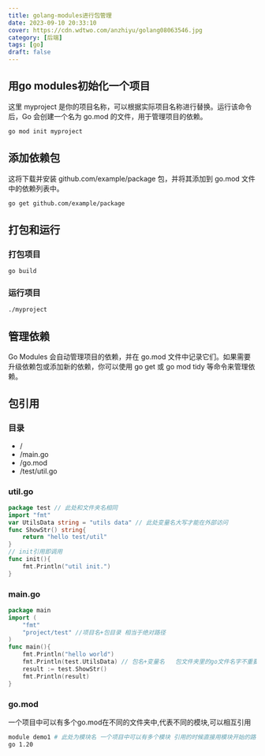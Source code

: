 ```yaml
---
title: golang-modules进行包管理
date: 2023-09-10 20:33:10
cover: https://cdn.wdtwo.com/anzhiyu/golang08063546.jpg
category: [后端]
tags: [go]
draft: false
---
```


## 用go modules初始化一个项目
这里 myproject 是你的项目名称，可以根据实际项目名称进行替换。运行该命令后，Go 会创建一个名为 go.mod 的文件，用于管理项目的依赖。
```bash
go mod init myproject
```

## 添加依赖包
这将下载并安装 github.com/example/package 包，并将其添加到 go.mod 文件中的依赖列表中。
```bash
go get github.com/example/package
```

## 打包和运行

### 打包项目
```bash
go build
```
### 运行项目
```bash
./myproject
```

## 管理依赖

Go Modules 会自动管理项目的依赖，并在 go.mod 文件中记录它们。如果需要升级依赖包或添加新的依赖，你可以使用 go get 或 go mod tidy 等命令来管理依赖。


## 包引用
### 目录
- /
- /main.go
- /go.mod
- /test/util.go

### util.go
```go
package test // 此处和文件夹名相同
import "fmt"
var UtilsData string = "utils data" // 此处变量名大写才能在外部访问
func ShowStr() string{
	return "hello test/util"
}
// init引用即调用
func init(){
    fmt.Println("util init.")
}
```
### main.go
```go
package main
import (
	"fmt"
	"project/test" //项目名+包目录 相当于绝对路径
)
func main(){
	fmt.Println("hello world")
	fmt.Println(test.UtilsData) // 包名+变量名   包文件夹里的go文件名字不重要
	result := test.ShowStr()
	fmt.Println(result)
}
```
### go.mod
一个项目中可以有多个go.mod在不同的文件夹中,代表不同的模块,可以相互引用
```bash
module demo1 # 此处为模块名 一个项目中可以有多个模块 引用的时候直接用模块开始的路径地址
go 1.20
```